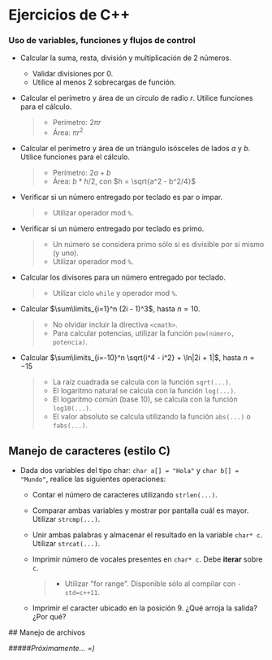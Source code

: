 # Ejercicios de C++

### Uso de variables, funciones y flujos de control

- Calcular la suma, resta, división y multiplicación de 2 números.
  - Validar divisiones por 0.
  - Utilice al menos 2 sobrecargas de función.

- Calcular el perímetro y área de un circulo de radio $r$. Utilice funciones para el cálculo.
  > - Perímetro: $2πr$
  > - Área: $πr^2$

- Calcular el perímetro y área de un triángulo isósceles de lados $a$ y $b$. Utilice funciones para el cálculo.
  > - Perímetro: $2a + b$
  > - Área: $b * h/2$, con $h = \sqrt{a^2 - b^2/4}$

- Verificar si un número entregado por teclado es par o impar.
  > - Utilizar operador mod `%`.

- Verificar si un número entregado por teclado es primo.
  > - Un número se considera primo sólo si es divisible por si mismo (y uno).
  > - Utilizar operador mod `%`.

- Calcular los divisores para un número entregado por teclado.
  > - Utilizar ciclo `while` y operador mod `%`.

- Calcular $\sum\limits_{i=1}^n (2i - 1)^3$, hasta $n=10$.
  > - No olvidar incluir la directiva `<cmath>`.
  > - Para calcular potencias, utilizar la función `pow(número, potencia)`.

- Calcular $\sum\limits_{i=-10}^n \sqrt{i^4 - i^2} + \ln|2i + 1|$, hasta $n=-15$
  > - La raíz cuadrada se calcula con la función `sqrt(...)`.
  > - El logaritmo natural se calcula con la función `log(...)`.
  > - El logaritmo común (base 10), se calcula con la función `log10(...)`.
  > - El valor absoluto se calcula utilizando la función `abs(...)` o `fabs(...)`.

## Manejo de caracteres (estilo C)

- Dada dos variables del tipo char: `char a[] = "Hola"` y `char b[] = "Mundo"`, realice las siguientes operaciones:

  - Contar el número de caracteres utilizando `strlen(...)`.

  - Comparar ambas variables y mostrar por pantalla cuál es mayor. Utilizar `strcmp(...)`.

  - Unir ambas palabras y almacenar el resultado en la variable `char* c`. Utilizar `strcat(...)`.

  - Imprimir número de vocales presentes en `char* c`. Debe **iterar** sobre `c`.
    > - Utilizar "for range". Disponible sólo al compilar con `-std=c++11`.

  - Imprimir el caracter ubicado en la posición 9. ¿Qué arroja la salida? ¿Por qué?


## Manejo de archivos

#####_Próximamente... =)_

